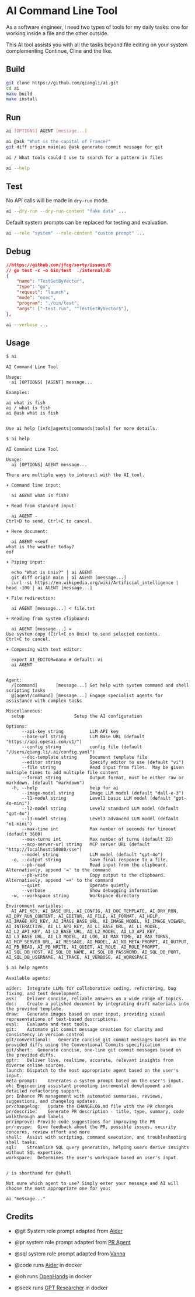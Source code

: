# AI Command Line Tool

As a software engineer, I need two types of tools for my daily tasks: one for working inside a file and the other outside.

This AI tool assists you with all the tasks beyond file editing on your system complementing Continue, Cline and the like.

## Build

```bash
git clone https://github.com/qiangli/ai.git
cd ai
make build
make install
```

## Run

```bash
ai [OPTIONS] AGENT [message...]

ai @ask "What is the capital of France?"
git diff origin main|ai @ask generate commit message for git

ai / What tools could I use to search for a pattern in files

ai --help
```

## Test

No API calls will be made in `dry-run` mode.

```bash
ai --dry-run --dry-run-content "fake data" ...
```

Default system prompts can be replaced for testing and evaluation.

```bash
ai --role "system" --role-content "custom prompt" ...
```

## Debug

```json
//https://github.com/jfcg/sorty/issues/6
// go test -c -o bin/test  ./internal/db
{
    "name": "TestGetByVector",
    "type": "go",
    "request": "launch",
    "mode": "exec",
    "program": "./bin/test",
    "args": ["-test.run", "^TestGetByVector$"],
},
```

```bash
ai --verbose ...
```

## Usage

```bash
$ ai
```

```text
AI Command Line Tool

Usage:
  ai [OPTIONS] [AGENT] message...

Examples:

ai what is fish
ai / what is fish
ai @ask what is fish


Use ai help [info|agents|commands|tools] for more details.
```

```bash
$ ai help
```

```text
AI Command Line Tool

Usage:
  ai [OPTIONS] AGENT message...

There are multiple ways to interact with the AI tool.

+ Command line input:

  ai AGENT what is fish?

+ Read from standard input:

  ai AGENT -
Ctrl+D to send, Ctrl+C to cancel.

+ Here document:

  ai AGENT <<eof
what is the weather today?
eof

+ Piping input:

  echo "What is Unix?" | ai AGENT
  git diff origin main | ai AGENT [message...]
  curl -sL https://en.wikipedia.org/wiki/Artificial_intelligence | head -100 | ai AGENT [message...]

+ File redirection:

  ai AGENT [message...] < file.txt

+ Reading from system clipboard:

  ai AGENT [message...] =
Use system copy (Ctrl+C on Unix) to send selected contents.
Ctrl+C to cancel.

+ Composing with text editor:

  export AI_EDITOR=nano # default: vi
  ai AGENT


Agent:
  /[command]       [message...] Get help with system command and shell scripting tasks
  @[agent/command] [message...] Engage specialist agents for assistance with complex tasks

Miscellaneous:
  setup                   Setup the AI configuration

Options:
      --api-key string          LLM API key
      --base-url string         LLM Base URL (default "https://api.openai.com/v1/")
      --config string           config file (default "/Users/qiang.li/.ai/config.yaml")
      --doc-template string     Document template file
      --editor string           Specify editor to use (default "vi")
      --file string             Read input from files.  May be given multiple times to add multiple file content
      --format string           Output format, must be either raw or markdown. (default "markdown")
  -h, --help                    help for ai
      --image-model string      Image LLM model (default "dall-e-3")
      --l1-model string         Level1 basic LLM model (default "gpt-4o-mini")
      --l2-model string         Level2 standard LLM model (default "gpt-4o")
      --l3-model string         Level3 advanced LLM model (default "o1-mini")
      --max-time int            Max number of seconds for timeout (default 3600)
      --max-turns int           Max number of turns (default 32)
      --mcp-server-url string   MCP server URL (default "http://localhost:58080/sse")
      --model string            LLM model (default "gpt-4o")
  -o, --output string           Save final response to a file.
      --pb-read                 Read input from the clipboard. Alternatively, append '=' to the command
      --pb-write                Copy output to the clipboard. Alternatively, append '=+' to the command
      --quiet                   Operate quietly
      --verbose                 Show debugging information
  -w, --workspace string        Workspace directory

Environment variables:
  AI_API_KEY, AI_BASE_URL, AI_CONFIG, AI_DOC_TEMPLATE, AI_DRY_RUN, AI_DRY_RUN_CONTENT, AI_EDITOR, AI_FILE, AI_FORMAT, AI_HELP, AI_IMAGE_API_KEY, AI_IMAGE_BASE_URL, AI_IMAGE_MODEL, AI_IMAGE_VIEWER, AI_INTERACTIVE, AI_L1_API_KEY, AI_L1_BASE_URL, AI_L1_MODEL, AI_L2_API_KEY, AI_L2_BASE_URL, AI_L2_MODEL, AI_L3_API_KEY, AI_L3_BASE_URL, AI_L3_MODEL, AI_LOG, AI_MAX_TIME, AI_MAX_TURNS, AI_MCP_SERVER_URL, AI_MESSAGE, AI_MODEL, AI_NO_META_PROMPT, AI_OUTPUT, AI_PB_READ, AI_PB_WRITE, AI_QUIET, AI_ROLE, AI_ROLE_PROMPT, AI_SQL_DB_HOST, AI_SQL_DB_NAME, AI_SQL_DB_PASSWORD, AI_SQL_DB_PORT, AI_SQL_DB_USERNAME, AI_TRACE, AI_VERBOSE, AI_WORKSPACE
```

```bash
$ ai help agents
```

```text
Available agents:

aider:	Integrate LLMs for collaborative coding, refactoring, bug fixing, and test development.
ask:	Deliver concise, reliable answers on a wide range of topics.
doc:	Create a polished document by integrating draft materials into the provided template.
draw:	Generate images based on user input, providing visual representations of text-based descriptions.
eval:	Evaluate and test tools.
git:	Automate git commit message creation for clarity and consistency in version control
git/conventional:	Generate concise git commit messages based on the provided diffs using the Conventional Commits specification
git/short:	Generate concise, one-line git commit messages based on the provided diffs.
gptr:	Deliver live, realtime, accurate, relevant insights from diverse online sources.
launch:	Dispatch to the most appropriate agent based on the user's input.
meta-prompt:	Generates a system prompt based on the user's input.
oh:	Engineering assistant promoting incremental development and detailed refactoring support.
pr:	Enhance PR management with automated summaries, reviews, suggestions, and changelog updates.
pr/changelog:	Update the CHANGELOG.md file with the PR changes
pr/describe:	Generate PR description - title, type, summary, code walkthrough and labels
pr/improve:	Provide code suggestions for improving the PR
pr/review:	Give feedback about the PR, possible issues, security concerns, review effort and more
shell:	Assist with scripting, command execution, and troubleshooting shell tasks.
sql:	Streamline SQL query generation, helping users derive insights without SQL expertise.
workspace:	Determines the user's workspace based on user's input.


/ is shorthand for @shell

Not sure which agent to use? Simply enter your message and AI will choose the most appropriate one for you:

ai "message..."
```

## Credits

+ @git System role prompt adapted from [Aider](https://github.com/Aider-AI/aider.git)
+ @pr  system role prompt adapted from [PR Agent](https://github.com/qodo-ai/pr-agent.git)
+ @sql system role prompt adapted from [Vanna](https://github.com/vanna-ai/vanna.git)

+ @code runs [Aider](https://github.com/Aider-AI/aider.git) in docker
+ @oh runs [OpenHands](https://github.com/All-Hands-AI/OpenHands.git) in docker
+ @seek runs [GPT Researcher](https://github.com/assafelovic/gpt-researcher.git) in docker
